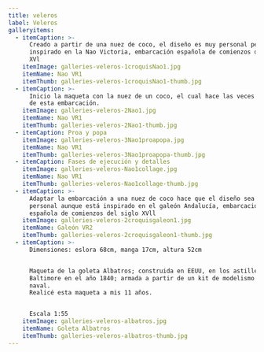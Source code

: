 ```yaml
---
title: veleros
label: Veleros
galleryitems:
  - itemCaption: >-
      Creado a partir de una nuez de coco, el diseño es muy personal pero
      inspirado en la Nao Victoria, embarcación española de comienzos del siglo
      XVl
    itemImage: galleries-veleros-1croquisNao1.jpg
    itemName: Nao VR1
    itemThumb: galleries-veleros-1croquisNao1-thumb.jpg
  - itemCaption: >-
      Inicio la maqueta con la nuez de un coco, el cual hace las veces de casco
      de esta embarcación.
    itemImage: galleries-veleros-2Nao1.jpg
    itemName: Nao VR1
    itemThumb: galleries-veleros-2Nao1-thumb.jpg
  - itemCaption: Proa y popa
    itemImage: galleries-veleros-3Nao1proapopa.jpg
    itemName: Nao VR1
    itemThumb: galleries-veleros-3Nao1proapopa-thumb.jpg
  - itemCaption: Fases de ejecución y detalles
    itemImage: galleries-veleros-Nao1collage.jpg
    itemName: Nao VR1
    itemThumb: galleries-veleros-Nao1collage-thumb.jpg
  - itemCaption: >-
      Adaptar la embarcación a una nuez de coco hace que el diseño sea muy
      personal aunque está inspirado en el galeón Andalucía, embarcación
      española de comienzos del siglo XVll
    itemImage: galleries-veleros-2croquisgaleon1.jpg
    itemName: Galeón VR2
    itemThumb: galleries-veleros-2croquisgaleon1-thumb.jpg
  - itemCaption: >-
      Dimensiones: eslora 68cm, manga 17cm, altura 52cm


      Maqueta de la goleta Albatros; construida en EEUU, en los astilleros de
      Baltimore en el año 1840; armada a partir de un kit de modelismo
      naval.                                                                                                 
      Realicé esta maqueta a mis 11 años.


      Escala 1:55
    itemImage: galleries-veleros-albatros.jpg
    itemName: Goleta Albatros
    itemThumb: galleries-veleros-albatros-thumb.jpg
---
```


